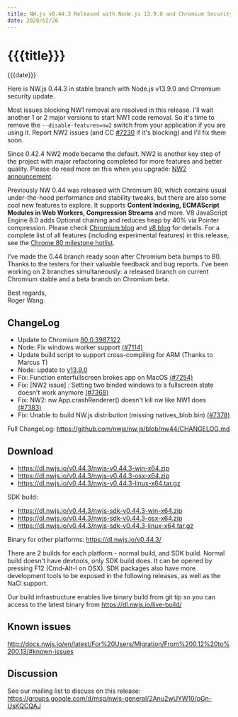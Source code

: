 ```yaml
---
title: NW.js v0.44.3 Released with Node.js 13.9.0 and Chromium Security Update
date: 2020/02/26
---
```

# {{{title}}}
{{{date}}}

Here is NW.js 0.44.3 in stable branch with Node.js v13.9.0 and Chromium security update.

Most issues blocking NW1 removal are resolved in this release. I'll wait another 1 or 2 major versions to start NW1 code removal. So it's time to remove the `--disable-features=nw2` switch from your application if you are using it. Report NW2 issues (and CC [#7230](https://github.com/nwjs/nw.js/issues/7230) if it's blocking) and I'll fix them soon. 

Since 0.42.4 NW2 mode became the default. NW2 is another key step of the project with major refactoring completed for more features and better quality. Please do read more on this when you upgrade: [NW2 announcement](/blog/nw2-mode).

Previously NW 0.44 was released with Chromium 80, which contains usual under-the-hood performance and stability tweaks, but there are also some cool new features to explore. It supports **Content Indexing, ECMAScript Modules in Web Workers, Compression Streams** and more. V8 JavaScript Engine 8.0 adds Optional chaining and reduces heap by 40% via Pointer compression. Please check [Chromium blog](https://blog.chromium.org/2019/12/chrome-80-content-indexing-es-modules.html) and [v8 blog](https://v8.dev/blog/v8-release-80) for details. For a complete list of all features (including experimental features) in this release, see the [Chrome 80 milestone hotlist](https://www.chromestatus.com/features#milestone=80).

I've made the 0.44 branch ready soon after Chromium beta bumps to 80. Thanks to the testers for their valuable feedback and bug reports. I've been working on 2 branches simultaneously: a released branch on current Chromium stable and a beta branch on Chromium beta.

Best regards,  
Roger Wang

## ChangeLog

- Update to Chromium [80.0.3987.122](https://chromereleases.googleblog.com/2020/02/stable-channel-update-for-desktop_24.html)
- Node: Fix windows worker support [(#7114)](https://github.com/nwjs/nw.js/issues/7114)
- Update build script to support cross-compiling for ARM (Thanks to Marcus T)
- Node: update to [v13.9.0](https://nodejs.org/en/blog/release/v13.9.0/)
- Fix: Function enterfullscreen brokes app on MacOS [(#7254)](https://github.com/nwjs/nw.js/issues/7254)
- Fix: [NW2 issue] : Setting two binded windows to a fullscreen state doesn't work anymore  [(#7368)](https://github.com/nwjs/nw.js/issues/7368)
- Fix: NW2: nw.App.crashRenderer() doesn't kill nw like NW1 does [(#7383)](https://github.com/nwjs/nw.js/issues/7383)
- Fix: Unable to build NW.js distribution (missing natives_blob.bin) [(#7378)](https://github.com/nwjs/nw.js/issues/7378)

Full ChangeLog: https://github.com/nwjs/nw.js/blob/nw44/CHANGELOG.md

## Download 

* https://dl.nwjs.io/v0.44.3/nwjs-v0.44.3-win-x64.zip 
* https://dl.nwjs.io/v0.44.3/nwjs-v0.44.3-osx-x64.zip 
* https://dl.nwjs.io/v0.44.3/nwjs-v0.44.3-linux-x64.tar.gz 

SDK build: 
* https://dl.nwjs.io/v0.44.3/nwjs-sdk-v0.44.3-win-x64.zip 
* https://dl.nwjs.io/v0.44.3/nwjs-sdk-v0.44.3-osx-x64.zip 
* https://dl.nwjs.io/v0.44.3/nwjs-sdk-v0.44.3-linux-x64.tar.gz 

Binary for other platforms: https://dl.nwjs.io/v0.44.3/ 

There are 2 builds for each platform - normal build, and SDK build. Normal build doesn't have devtools, only SDK build does. It can be opened by pressing F12 (Cmd-Alt-I on OSX). SDK packages also have more development tools to be exposed in the following releases, as well as the NaCl support.

Our build infrastructure enables live binary build from git tip so you can access to the latest binary from https://dl.nwjs.io/live-build/ 

## Known issues 

http://docs.nwjs.io/en/latest/For%20Users/Migration/From%200.12%20to%200.13/#known-issues

## Discussion

See our mailing list to discuss on this release: https://groups.google.com/d/msg/nwjs-general/2Anu2wUYW10/oGn-UsKQCQAJ

